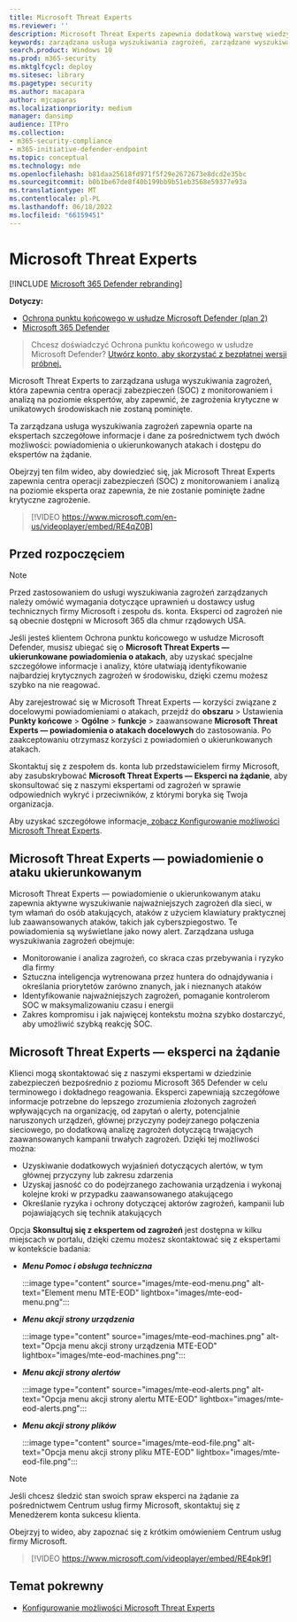 ```yaml
---
title: Microsoft Threat Experts
ms.reviewer: ''
description: Microsoft Threat Experts zapewnia dodatkową warstwę wiedzy do Ochrona punktu końcowego w usłudze Microsoft Defender.
keywords: zarządzana usługa wyszukiwania zagrożeń, zarządzane wyszukiwanie zagrożeń, zarządzana usługa wykrywania i reagowania (MDR), MTE, Microsoft Threat Experts, MTE-TAN, powiadomienie o ataku ukierunkowanym, powiadomienie o ataku ukierunkowanym
search.product: Windows 10
ms.prod: m365-security
ms.mktglfcycl: deploy
ms.sitesec: library
ms.pagetype: security
ms.author: macapara
author: mjcaparas
ms.localizationpriority: medium
manager: dansimp
audience: ITPro
ms.collection:
- m365-security-compliance
- m365-initiative-defender-endpoint
ms.topic: conceptual
ms.technology: mde
ms.openlocfilehash: b81daa25618fd971f5f29e2672673e8dcd2e35bc
ms.sourcegitcommit: b0b1be67de8f40b199bb9b51eb3568e59377e93a
ms.translationtype: MT
ms.contentlocale: pl-PL
ms.lasthandoff: 06/18/2022
ms.locfileid: "66159451"
---
```

# <a name="microsoft-threat-experts"></a>Microsoft Threat Experts

[!INCLUDE [Microsoft 365 Defender rebranding](../../includes/microsoft-defender.md)]

**Dotyczy:**
- [Ochrona punktu końcowego w usłudze Microsoft Defender (plan 2)](https://go.microsoft.com/fwlink/p/?linkid=2154037) 
- [Microsoft 365 Defender](https://go.microsoft.com/fwlink/?linkid=2118804)

> Chcesz doświadczyć Ochrona punktu końcowego w usłudze Microsoft Defender? [Utwórz konto, aby skorzystać z bezpłatnej wersji próbnej.](https://signup.microsoft.com/create-account/signup?products=7f379fee-c4f9-4278-b0a1-e4c8c2fcdf7e&ru=https://aka.ms/MDEp2OpenTrial?ocid=docs-wdatp-exposedapis-abovefoldlink)

Microsoft Threat Experts to zarządzana usługa wyszukiwania zagrożeń, która zapewnia centra operacji zabezpieczeń (SOC) z monitorowaniem i analizą na poziomie ekspertów, aby zapewnić, że zagrożenia krytyczne w unikatowych środowiskach nie zostaną pominięte.

Ta zarządzana usługa wyszukiwania zagrożeń zapewnia oparte na ekspertach szczegółowe informacje i dane za pośrednictwem tych dwóch możliwości: powiadomienia o ukierunkowanych atakach i dostępu do ekspertów na żądanie.

Obejrzyj ten film wideo, aby dowiedzieć się, jak Microsoft Threat Experts zapewnia centra operacji zabezpieczeń (SOC) z monitorowaniem i analizą na poziomie eksperta oraz zapewnia, że nie zostanie pominięte żadne krytyczne zagrożenie. 
> [!VIDEO https://www.microsoft.com/en-us/videoplayer/embed/RE4qZ0B]

## <a name="before-you-begin"></a>Przed rozpoczęciem

> [!NOTE]
> Przed zastosowaniem do usługi wyszukiwania zagrożeń zarządzanych należy omówić wymagania dotyczące uprawnień u dostawcy usług technicznych firmy Microsoft i zespołu ds. konta.
> Eksperci od zagrożeń nie są obecnie dostępni w Microsoft 365 dla chmur rządowych USA.

Jeśli jesteś klientem Ochrona punktu końcowego w usłudze Microsoft Defender, musisz ubiegać się o **Microsoft Threat Experts — ukierunkowane powiadomienia o atakach**, aby uzyskać specjalne szczegółowe informacje i analizy, które ułatwiają identyfikowanie najbardziej krytycznych zagrożeń w środowisku, dzięki czemu możesz szybko na nie reagować.

Aby zarejestrować się w Microsoft Threat Experts — korzyści związane z docelowymi powiadomieniami o atakach, przejdź do **obszaru** \> Ustawienia **Punkty końcowe** \> **Ogólne** \> **funkcje** \> zaawansowane **Microsoft Threat Experts — powiadomienia o atakach docelowych** do zastosowania. Po zaakceptowaniu otrzymasz korzyści z powiadomień o ukierunkowanych atakach.

Skontaktuj się z zespołem ds. konta lub przedstawicielem firmy Microsoft, aby zasubskrybować **Microsoft Threat Experts — Eksperci na żądanie**, aby skonsultować się z naszymi ekspertami od zagrożeń w sprawie odpowiednich wykryć i przeciwników, z którymi boryka się Twoja organizacja.

Aby uzyskać szczegółowe informacje[, zobacz Konfigurowanie możliwości Microsoft Threat Experts](/microsoft-365/security/defender-endpoint/configure-microsoft-threat-experts#before-you-begin).

## <a name="microsoft-threat-experts---targeted-attack-notification"></a>Microsoft Threat Experts — powiadomienie o ataku ukierunkowanym

Microsoft Threat Experts — powiadomienie o ukierunkowanym ataku zapewnia aktywne wyszukiwanie najważniejszych zagrożeń dla sieci, w tym włamań do osób atakujących, ataków z użyciem klawiatury praktycznej lub zaawansowanych ataków, takich jak cyberszpiegostwo. Te powiadomienia są wyświetlane jako nowy alert. Zarządzana usługa wyszukiwania zagrożeń obejmuje:

- Monitorowanie i analiza zagrożeń, co skraca czas przebywania i ryzyko dla firmy
- Sztuczna inteligencja wytrenowana przez huntera do odnajdywania i określania priorytetów zarówno znanych, jak i nieznanych ataków
- Identyfikowanie najważniejszych zagrożeń, pomaganie kontrolerom SOC w maksymalizowaniu czasu i energii
- Zakres kompromisu i jak najwięcej kontekstu można szybko dostarczyć, aby umożliwić szybką reakcję SOC.

## <a name="microsoft-threat-experts---experts-on-demand"></a>Microsoft Threat Experts — eksperci na żądanie

Klienci mogą skontaktować się z naszymi ekspertami w dziedzinie zabezpieczeń bezpośrednio z poziomu Microsoft 365 Defender w celu terminowego i dokładnego reagowania. Eksperci zapewniają szczegółowe informacje potrzebne do lepszego zrozumienia złożonych zagrożeń wpływających na organizację, od zapytań o alerty, potencjalnie naruszonych urządzeń, głównej przyczyny podejrzanego połączenia sieciowego, po dodatkową analizę zagrożeń dotyczącą trwających zaawansowanych kampanii trwałych zagrożeń. Dzięki tej możliwości można:

- Uzyskiwanie dodatkowych wyjaśnień dotyczących alertów, w tym głównej przyczyny lub zakresu zdarzenia
- Uzyskaj jasność co do podejrzanego zachowania urządzenia i wykonaj kolejne kroki w przypadku zaawansowanego atakującego
- Określanie ryzyka i ochrony dotyczącej aktorów zagrożeń, kampanii lub pojawiających się technik atakujących

Opcja **Skonsultuj się z ekspertem od zagrożeń** jest dostępna w kilku miejscach w portalu, dzięki czemu możesz skontaktować się z ekspertami w kontekście badania:

- ***Menu Pomoc i obsługa techniczna***

  :::image type="content" source="images/mte-eod-menu.png" alt-text="Element menu MTE-EOD" lightbox="images/mte-eod-menu.png":::

- ***Menu akcji strony urządzenia***

  :::image type="content" source="images/mte-eod-machines.png" alt-text="Opcja menu akcji strony urządzenia MTE-EOD" lightbox="images/mte-eod-machines.png":::

- ***Menu akcji strony alertów***

  :::image type="content" source="images/mte-eod-alerts.png" alt-text="Opcja menu akcji strony alertu MTE-EOD" lightbox="images/mte-eod-alerts.png":::

- ***Menu akcji strony plików***

  :::image type="content" source="images/mte-eod-file.png" alt-text="Opcja menu akcji strony pliku MTE-EOD" lightbox="images/mte-eod-file.png":::

> [!NOTE]
> Jeśli chcesz śledzić stan swoich spraw eksperci na żądanie za pośrednictwem Centrum usług firmy Microsoft, skontaktuj się z Menedżerem konta sukcesu klienta.

Obejrzyj to wideo, aby zapoznać się z krótkim omówieniem Centrum usług firmy Microsoft.

> [!VIDEO https://www.microsoft.com/videoplayer/embed/RE4pk9f]

## <a name="related-topic"></a>Temat pokrewny

- [Konfigurowanie możliwości Microsoft Threat Experts](configure-microsoft-threat-experts.md)
